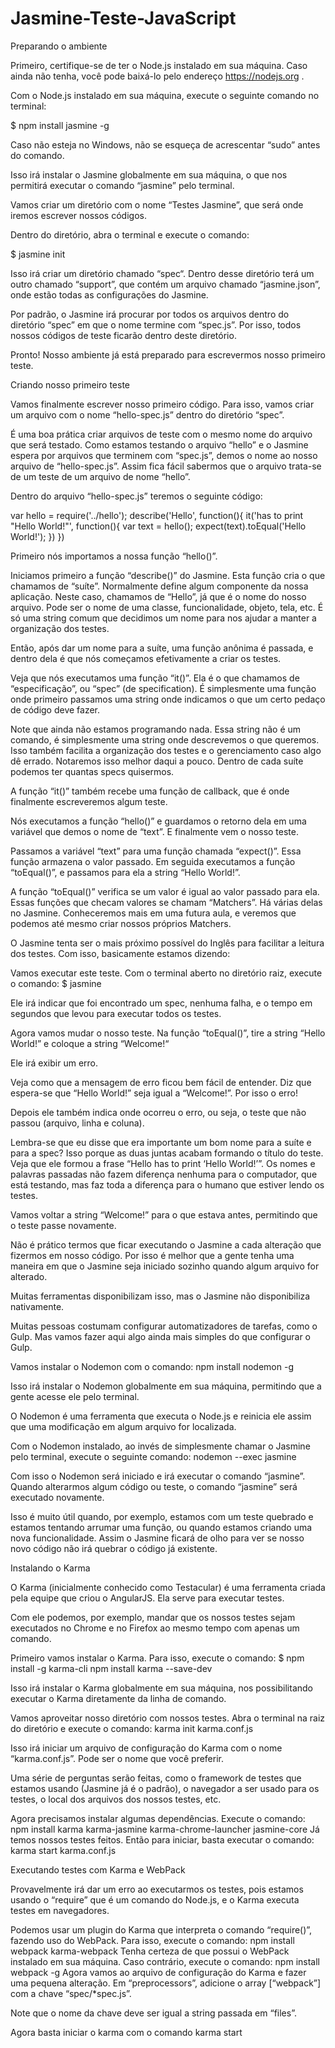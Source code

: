 # Jasmine-Teste-JavaScript

Preparando o ambiente

Primeiro, certifique-se de ter o Node.js instalado em sua máquina. Caso ainda não tenha, você pode baixá-lo pelo endereço https://nodejs.org .

Com o Node.js instalado em sua máquina, execute o seguinte comando no terminal:

$ npm install jasmine -g

Caso não esteja no Windows, não se esqueça de acrescentar “sudo” antes do comando.

Isso irá instalar o Jasmine globalmente em sua máquina, o que nos permitirá executar o comando “jasmine” pelo terminal.

Vamos criar um diretório com o nome “Testes Jasmine”, que será onde iremos escrever nossos códigos.

Dentro do diretório, abra o terminal e execute o comando:

$ jasmine init

Isso irá criar um diretório chamado “spec“. Dentro desse diretório terá um outro chamado “support”, que contém um arquivo chamado “jasmine.json”, onde estão todas as configurações do Jasmine.

Por padrão, o Jasmine irá procurar por todos os arquivos dentro do diretório “spec” em que o nome termine com “spec.js”. Por isso, todos nossos códigos de teste ficarão dentro deste diretório.

Pronto! Nosso ambiente já está preparado para escrevermos nosso primeiro teste.



Criando nosso primeiro teste

Vamos finalmente escrever nosso primeiro código. Para isso, vamos criar um arquivo com o nome “hello-spec.js” dentro do diretório “spec”.

É uma boa prática criar arquivos de teste com o mesmo nome do arquivo que será testado. Como estamos testando o arquivo “hello” e o Jasmine espera por arquivos que terminem com “spec.js”, demos o nome ao nosso arquivo de “hello-spec.js”. Assim fica fácil sabermos que o arquivo trata-se de um teste de um arquivo de nome “hello”.

Dentro do arquivo “hello-spec.js” teremos o seguinte código:

var hello = require('../hello');
describe('Hello', function(){
    it('has to print "Hello World!"', function(){
        var text = hello();
        expect(text).toEqual('Hello World!');
    })
})

Primeiro nós importamos a nossa função “hello()”.

Iniciamos primeiro a função “describe()” do Jasmine. Esta função cria o que chamamos de “suíte”. Normalmente define algum componente da nossa aplicação. Neste caso, chamamos de “Hello”, já que é o nome do nosso arquivo. Pode ser o nome de uma classe, funcionalidade, objeto, tela, etc. É só uma string comum que decidimos um nome para nos ajudar a manter a organização dos testes.

Então, após dar um nome para a suíte, uma função anônima é passada, e dentro dela é que nós começamos efetivamente a criar os testes.

Veja que nós executamos uma função “it()”. Ela é o que chamamos de “especificação”, ou “spec” (de specification). É simplesmente uma função onde primeiro passamos uma string onde indicamos o que um certo pedaço de código deve fazer.

Note que ainda não estamos programando nada. Essa string não é um comando, é simplesmente uma string onde descrevemos o que queremos. Isso também facilita a organização dos testes e o gerenciamento caso algo dê errado. Notaremos isso melhor daqui a pouco. Dentro de cada suíte podemos ter quantas specs quisermos.

A função “it()” também recebe uma função de callback, que é onde finalmente escreveremos algum teste.

Nós executamos a função “hello()” e guardamos o retorno dela em uma variável que demos o nome de “text”. E finalmente vem o nosso teste.

Passamos a variável “text” para uma função chamada “expect()”. Essa função armazena o valor passado. Em seguida executamos a função “toEqual()”, e passamos para ela a string “Hello World!”.

A função “toEqual()” verifica se um valor é igual ao valor passado para ela. Essas funções que checam valores se chamam “Matchers”. Há várias delas no Jasmine. Conheceremos mais em uma futura aula, e veremos que podemos até mesmo criar nossos próprios Matchers.

O Jasmine tenta ser o mais próximo possível do Inglês para facilitar a leitura dos testes. Com isso, basicamente estamos dizendo:

Vamos executar este teste. Com o terminal aberto no diretório raiz, execute o comando:
$ jasmine

Ele irá indicar que foi encontrado um spec, nenhuma falha, e o tempo em segundos que levou para executar todos os testes.

Agora vamos mudar o nosso teste. Na função “toEqual()”, tire a string “Hello World!” e coloque a string “Welcome!“

Ele irá exibir um erro.

Veja como que a mensagem de erro ficou bem fácil de entender. Diz que espera-se que “Hello World!” seja igual a “Welcome!”. Por isso o erro!

Depois ele também indica onde ocorreu o erro, ou seja, o teste que não passou (arquivo, linha e coluna).

Lembra-se que eu disse que era importante um bom nome para a suíte e para a spec? Isso porque as duas juntas acabam formando o título do teste. Veja que ele formou a frase “Hello has to print ‘Hello World!’”. Os nomes e palavras passadas não fazem diferença nenhuma para o computador, que está testando, mas faz toda a diferença para o humano que estiver lendo os testes.

Vamos voltar a string “Welcome!” para o que estava antes, permitindo que o teste passe novamente.

Não é prático termos que ficar executando o Jasmine a cada alteração que fizermos em nosso código. Por isso é melhor que a gente tenha uma maneira em que o Jasmine seja iniciado sozinho quando algum arquivo for alterado.

Muitas ferramentas disponibilizam isso, mas o Jasmine não disponibiliza nativamente.

Muitas pessoas costumam configurar automatizadores de tarefas, como o Gulp. Mas vamos fazer aqui algo ainda mais simples do que configurar o Gulp.

Vamos instalar o Nodemon com o comando:
npm install nodemon -g

Isso irá instalar o Nodemon globalmente em sua máquina, permitindo que a gente acesse ele pelo terminal.

O Nodemon é uma ferramenta que executa o Node.js e reinicia ele assim que uma modificação em algum arquivo for localizada.

Com o Nodemon instalado, ao invés de simplesmente chamar o Jasmine pelo terminal, execute o seguinte comando:
nodemon --exec jasmine

Com isso o Nodemon será iniciado e irá executar o comando “jasmine”. Quando alterarmos algum código ou teste, o comando “jasmine” será executado novamente.

Isso é muito útil quando, por exemplo, estamos com um teste quebrado e estamos tentando arrumar uma função, ou quando estamos criando uma nova funcionalidade. Assim o Jasmine ficará de olho para ver se nosso novo código não irá quebrar o código já existente.

Instalando o Karma

O Karma (inicialmente conhecido como Testacular) é uma ferramenta criada pela equipe que criou o AngularJS. Ela serve para executar testes.

Com ele podemos, por exemplo, mandar que os nossos testes sejam executados no Chrome e no Firefox ao mesmo tempo com apenas um comando.

Primeiro vamos instalar o Karma. Para isso, execute o comando:
$ npm install -g karma-cli
npm install karma --save-dev

Isso irá instalar o Karma globalmente em sua máquina, nos possibilitando executar o Karma diretamente da linha de comando.

Vamos aproveitar nosso diretório com nossos testes. Abra o terminal na raiz do diretório e execute o comando:
karma init karma.conf.js

Isso irá iniciar um arquivo de configuração do Karma com o nome “karma.conf.js”. Pode ser o nome que você preferir.

Uma série de perguntas serão feitas, como o framework de testes que estamos usando (Jasmine já é o padrão), o navegador a ser usado para os testes, o local dos arquivos dos nossos testes, etc.

Agora precisamos instalar algumas dependências. Execute o comando:
npm install karma karma-jasmine karma-chrome-launcher jasmine-core
Já temos nossos testes feitos. Então para iniciar, basta executar o comando:
karma start karma.conf.js


Executando testes com Karma e WebPack

Provavelmente irá dar um erro ao executarmos os testes, pois estamos usando o “require” que é um comando do Node.js, e o Karma executa testes em navegadores.

Podemos usar um plugin do Karma que interpreta o comando “require()”, fazendo uso do WebPack. Para isso, execute o comando:
npm install webpack karma-webpack
Tenha certeza de que possui o WebPack instalado em sua máquina. Caso contrário, execute o comando:
npm install webpack -g
Agora vamos ao arquivo de configuração do Karma e fazer uma pequena alteração. Em “preprocessors”, adicione o array [“webpack”] com a chave “spec/*spec.js”.

Note que o nome da chave deve ser igual a string passada em “files”.

Agora basta iniciar o karma com o comando
karma start
